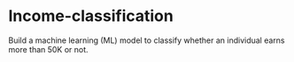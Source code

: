 # Income-classification
Build a machine learning (ML) model to classify whether an individual earns more than 50K or not.
